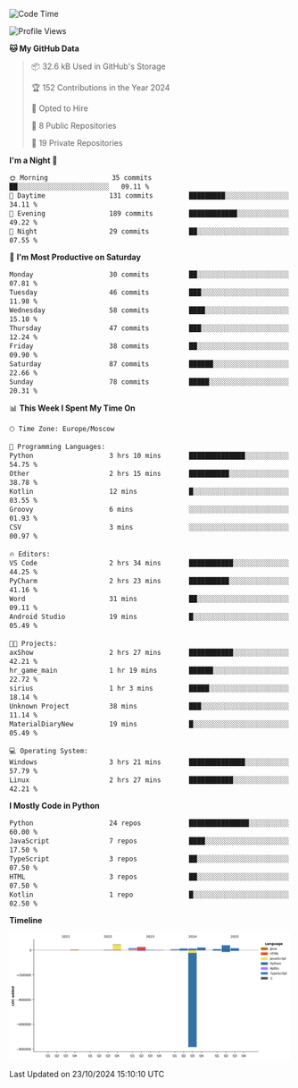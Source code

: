 <!--START_SECTION:waka-->
![Code Time](http://img.shields.io/badge/Code%20Time-538%20hrs%205%20mins-blue)

![Profile Views](http://img.shields.io/badge/Profile%20Views-4-blue)

**🐱 My GitHub Data** 

> 📦 32.6 kB Used in GitHub's Storage 
 > 
> 🏆 152 Contributions in the Year 2024
 > 
> 💼 Opted to Hire
 > 
> 📜 8 Public Repositories 
 > 
> 🔑 19 Private Repositories 
 > 
**I'm a Night 🦉** 

```text
🌞 Morning                35 commits          ██░░░░░░░░░░░░░░░░░░░░░░░   09.11 % 
🌆 Daytime                131 commits         █████████░░░░░░░░░░░░░░░░   34.11 % 
🌃 Evening                189 commits         ████████████░░░░░░░░░░░░░   49.22 % 
🌙 Night                  29 commits          ██░░░░░░░░░░░░░░░░░░░░░░░   07.55 % 
```
📅 **I'm Most Productive on Saturday** 

```text
Monday                   30 commits          ██░░░░░░░░░░░░░░░░░░░░░░░   07.81 % 
Tuesday                  46 commits          ███░░░░░░░░░░░░░░░░░░░░░░   11.98 % 
Wednesday                58 commits          ████░░░░░░░░░░░░░░░░░░░░░   15.10 % 
Thursday                 47 commits          ███░░░░░░░░░░░░░░░░░░░░░░   12.24 % 
Friday                   38 commits          ██░░░░░░░░░░░░░░░░░░░░░░░   09.90 % 
Saturday                 87 commits          ██████░░░░░░░░░░░░░░░░░░░   22.66 % 
Sunday                   78 commits          █████░░░░░░░░░░░░░░░░░░░░   20.31 % 
```


📊 **This Week I Spent My Time On** 

```text
🕑︎ Time Zone: Europe/Moscow

💬 Programming Languages: 
Python                   3 hrs 10 mins       ██████████████░░░░░░░░░░░   54.75 % 
Other                    2 hrs 15 mins       ██████████░░░░░░░░░░░░░░░   38.78 % 
Kotlin                   12 mins             █░░░░░░░░░░░░░░░░░░░░░░░░   03.55 % 
Groovy                   6 mins              ░░░░░░░░░░░░░░░░░░░░░░░░░   01.93 % 
CSV                      3 mins              ░░░░░░░░░░░░░░░░░░░░░░░░░   00.97 % 

🔥 Editors: 
VS Code                  2 hrs 34 mins       ███████████░░░░░░░░░░░░░░   44.25 % 
PyCharm                  2 hrs 23 mins       ██████████░░░░░░░░░░░░░░░   41.16 % 
Word                     31 mins             ██░░░░░░░░░░░░░░░░░░░░░░░   09.11 % 
Android Studio           19 mins             █░░░░░░░░░░░░░░░░░░░░░░░░   05.49 % 

🐱‍💻 Projects: 
axShow                   2 hrs 27 mins       ███████████░░░░░░░░░░░░░░   42.21 % 
hr_game_main             1 hr 19 mins        ██████░░░░░░░░░░░░░░░░░░░   22.72 % 
sirius                   1 hr 3 mins         █████░░░░░░░░░░░░░░░░░░░░   18.14 % 
Unknown Project          38 mins             ███░░░░░░░░░░░░░░░░░░░░░░   11.14 % 
MaterialDiaryNew         19 mins             █░░░░░░░░░░░░░░░░░░░░░░░░   05.49 % 

💻 Operating System: 
Windows                  3 hrs 21 mins       ██████████████░░░░░░░░░░░   57.79 % 
Linux                    2 hrs 27 mins       ███████████░░░░░░░░░░░░░░   42.21 % 
```

**I Mostly Code in Python** 

```text
Python                   24 repos            ███████████████░░░░░░░░░░   60.00 % 
JavaScript               7 repos             ████░░░░░░░░░░░░░░░░░░░░░   17.50 % 
TypeScript               3 repos             ██░░░░░░░░░░░░░░░░░░░░░░░   07.50 % 
HTML                     3 repos             ██░░░░░░░░░░░░░░░░░░░░░░░   07.50 % 
Kotlin                   1 repo              █░░░░░░░░░░░░░░░░░░░░░░░░   02.50 % 
```



**Timeline**

![Lines of Code chart](https://raw.githubusercontent.com/adlemx/adlemx/main/assets/bar_graph.png)


 Last Updated on 23/10/2024 15:10:10 UTC
<!--END_SECTION:waka-->
